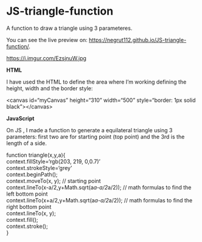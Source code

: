 <h1><a id="JStrianglefunction_0"></a>JS-triangle-function</h1>
<p>A function to draw a triangle using 3 parameteres.</p>

<p>You can see the live preview on: <a href="https://negrut112.github.io/JS-triangle-function/">https://negrut112.github.io/JS-triangle-function/</a>.<br>
  
<a href="https://i.imgur.com/EzsjnuW.jpg">https://i.imgur.com/EzsjnuW.jpg</a></p>

<b>HTML</b>

<p>I have used the HTML to define the area where I’m working defining the height, width and the border style:</p>
<p>&lt;canvas id=“myCanvas” height=“310” width=“500” style=“border: 1px solid black”&gt;&lt;/canvas&gt;</p>

<b>JavaScript</b>

<p>On JS , I made a function to generate a equilateral triangle using 3 parameters: first two are for starting point (top point) and the 3rd is the length of a side.</p>
<p>function triangle(x,y,a){<br>
context.fillStyle=‘rgb(203, 219, 0,0.7)’<br>
context.strokeStyle=‘grey’<br>
context.beginPath();<br>
context.moveTo(x, y); // starting point<br>
context.lineTo(x-a/2,y+Math.sqrt(a<em>a-a/2</em>a/2)); // math formulas to find the left bottom point<br>
context.lineTo(x+a/2,y+Math.sqrt(a<em>a-a/2</em>a/2)); // math formulas to find the right bottom point<br>
context.lineTo(x, y);<br>
context.fill();<br>
context.stroke();<br>
}</p>
